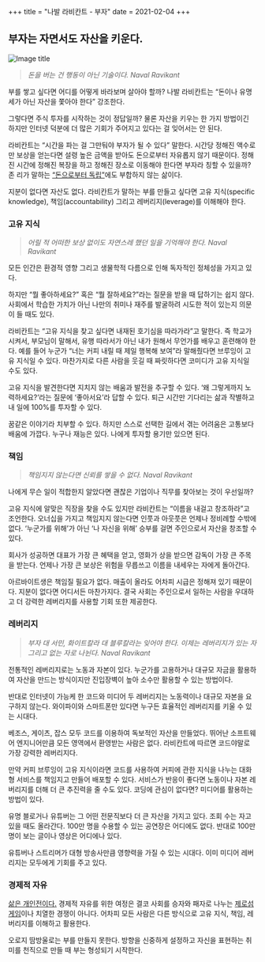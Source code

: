 +++
title = "나발 라비칸트 - 부자"
date = 2021-02-04
+++

## 부자는 자면서도 자산을 키운다.

![Image title](https://bear-images.sfo2.cdn.digitaloceanspaces.com/kang-1662213764.webp)

> _돈을 버는 건 행동이 아닌 기술이다.
> Naval Ravikant_

부를 쌓고 싶다면 어디를 어떻게 바라보며 살아야 할까? 나발 라비칸트는 “돈이나 유명세가 아닌 자산을 쫓아야 한다” 강조한다.

그렇다면 주식 투자를 시작하는 것이 정답일까? 물론 자산을 키우는 한 가지 방법이긴 하지만 인터넷 덕분에 더 많은 기회가 주어지고 있다는 걸 잊어서는 안 된다.

라비칸트는 “시간을 파는 걸 그만둬야 부자가 될 수 있다” 말한다. 시간당 정해진 액수로만 보상을 얻는다면 설령 높은 금액을 받아도 돈으로부터 자유롭지 않기 때문이다. 정해진 시간에 정해진 복장을 하고 정해진 장소로 이동해야 한다면 부자라 칭할 수 있을까? 존 리가 말하는 [“돈으로부터 독립”](http://www.hkbs.co.kr/news/articleView.html?idxno=579420)에도 부합하지 않는 삶이다.

지분이 없다면 자산도 없다. 라비칸트가 말하는 부를 만들고 싶다면 고유 지식(specific knowledge), 책임(accountability) 그리고 레버리지(leverage)를 이해해야 한다.

### 고유 지식

> _어릴 적 어떠한 보상 없이도 자연스레 했던 일을 기억해야 한다.
> Naval Ravikant_

모든 인간은 환경적 영향 그리고 생물학적 다름으로 인해 독자적인 정체성을 가지고 있다.

하지만 “뭘 좋아하세요?” 혹은 “뭘 잘하세요?”라는 질문을 받을 때 답하기는 쉽지 않다. 사회에서 학습한 가치가 아닌 나만의 취미나 재주를 발굴하려 시도한 적이 있는지 의문이 들 때도 있다.

라비칸트는 “고유 지식을 찾고 싶다면 내재된 호기심을 따라가라”고 말한다. 즉 학교가 시켜서, 부모님이 말해서, 유행 따라서가 아닌 내가 원해서 무언가를 배우고 훈련해야 한다. 예를 들어 누군가 “너는 커피 내릴 때 제일 행복해 보여”라 말해줬다면 브루잉이 고유 지식일 수 있다. 마찬가지로 다른 사람을 웃길 때 짜릿하다면 코미디가 고유 지식일 수도 있다.

고유 지식을 발견한다면 지치지 않는 배움과 발전을 추구할 수 있다. ‘왜 그렇게까지 노력하세요?’라는 질문에 ‘좋아서요’라 답할 수 있다. 퇴근 시간만 기다리는 삶과 작별하고 내 일에 100%를 투자할 수 있다.

꿈같은 이야기라 치부할 수 있다. 하지만 스스로 선택한 길에서 겪는 어려움은 고통보다 배움에 가깝다. 누구나 재능은 있다. 나에게 투자할 용기만 있으면 된다.

### 책임

> _책임지지 않는다면 신뢰를 쌓을 수 없다.
> Naval Ravikant_

나에게 무슨 일이 적합한지 알았다면 괜찮은 기업이나 직무를 찾아보는 것이 우선일까?

고유 지식에 알맞은 직장을 찾을 수도 있지만 라비칸트는 “이름을 내걸고 창조하라”고 조언한다. 오너십을 가지고 책임지지 않는다면 인풋과 아웃풋은 언제나 정비례할 수밖에 없다. ‘누군가를 위해’가 아닌 ‘나 자신을 위해’ 승부를 걸면 주인으로서 자산을 창조할 수 있다.

회사가 성공하면 대표가 가장 큰 혜택을 얻고, 영화가 상을 받으면 감독이 가장 큰 주목을 받는다. 언제나 가장 큰 보상은 위험을 무릅쓰고 이름을 내세우는 자에게 돌아간다.

아르바이트생은 책임질 필요가 없다. 매출이 올라도 어차피 시급은 정해져 있기 때문이다. 지분이 없다면 어디서든 마찬가지다. 결국 사회는 주인으로서 일하는 사람을 우대하고 더 강력한 레버리지를 사용할 기회 또한 제공한다.

### 레버리지

> _부자 대 서민, 화이트칼라 대 블루칼라는 잊어야 한다. 이제는 레버리지가 있는 자 그리고 없는 자로 나뉜다.
> Naval Ravikant_

전통적인 레버리지로는 노동과 자본이 있다. 누군가를 고용하거나 대규모 자금을 활용하여 자산을 만드는 방식이지만 진입장벽이 높아 소수만 활용할 수 있는 방법이다.

반대로 인터넷이 가능케 한 코드와 미디어 두 레버리지는 노동력이나 대규모 자본을 요구하지 않는다. 와이파이와 스마트폰만 있다면 누구든 효율적인 레버리지를 키울 수 있는 시대다.

베조스, 게이츠, 잡스 모두 코드를 이용하여 독보적인 자산을 만들었다. 뛰어난 소프트웨어 엔지니어만큼 모든 영역에서 환영받는 사람은 없다. 라비칸트에 따르면 코드야말로 가장 강력한 레버리지다.

만약 커피 브루잉이 고유 지식이라면 코드를 사용하여 커피에 관한 지식을 나누는 대화형 서비스를 책임지고 만들어 배포할 수 있다. 서비스가 반응이 좋다면 노동이나 자본 레버리지를 더해 더 큰 추진력을 줄 수도 있다. 코딩에 관심이 없다면? 미디어를 활용하는 방법이 있다.

유명 블로거나 유튜버는 그 어떤 전문직보다 더 큰 자산을 가지고 있다. 조회 수는 자고 있을 때도 올라간다. 100만 명을 수용할 수 있는 공연장은 어디에도 없다. 반대로 100만 명이 보는 글이나 영상은 어디에나 있다.

유튜버나 스트리머가 대형 방송사만큼 영향력을 가질 수 있는 시대다. 이미 미디어 레버리지는 모두에게 기회를 주고 있다.

### 경제적 자유

[삶은 개인전이다.](https://twitter.com/naval/status/806034795658522624) 경제적 자유를 위한 여정은 결코 사회를 승자와 패자로 나누는 [제로섬 게임](https://ko.wikipedia.org/wiki/%EC%A0%9C%EB%A1%9C%EC%84%AC_%EA%B2%8C%EC%9E%84#:\~:text=%EC%A0%9C%EB%A1%9C%20%EC%84%AC(zero%2Dsum),%EB%98%90%EB%8A%94%20%EA%B7%B8%20%EC%83%81%ED%83%9C%EB%A5%BC%20%EB%A7%90%ED%95%9C%EB%8B%A4.)이나 치열한 경쟁이 아니다. 어차피 모든 사람은 다른 방식으로 고유 지식, 책임, 레버리지를 이해하고 활용한다.

오로지 땀방울로는 부를 만들지 못한다. 방향을 신중하게 설정하고 자신을 표현하는 취미를 천직으로 만들 때 부는 형성되기 시작한다.